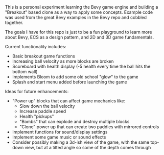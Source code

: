 This is a personal experiment learning the Bevy game engine and building a "Breakout" based clone as a way to apply some concepts. Example code was used from the great Bevy examples in the Bevy repo and cobbled together. 

The goals I have for this repo is just to be a fun playground to learn more about Bevy, ECS as a design pattern, and 2D and 3D game fundamentals.

Current functionality includes:
* Basic breakout game functions
* Increasing ball velocity as more blocks are broken
* Scoreboard with health display (-5 health every time the ball hits the bottom wall)
* Implements Bloom to add some old school "glow" to the game
* Splash and start menu added before launching the game

Ideas for future enhancements:
* "Power up" blocks that can affect game mechanics like:
  * Slow down the ball velocity
  * Increase paddle speed
  * Health "pickups"
  * "Bombs" that can explode and destroy multiple blocks
  * "Clone" power up that can create two paddles with mirrored controls
* Implement functions for sound/display settings
* Implement some game music or sound effects
* Consider possibly making a 3d-ish view of the game, with the same top-down view, but at a tilted angle so some of the depth comes through
